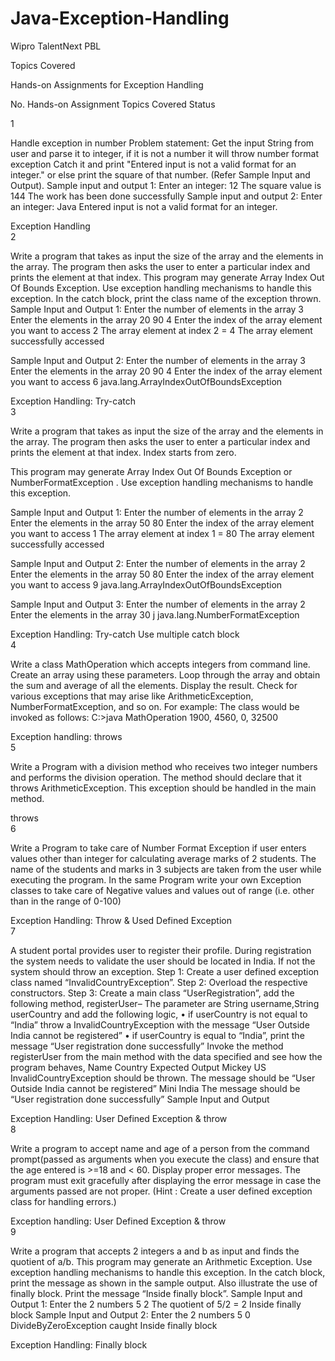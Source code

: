 # Java-Exception-Handling
Wipro TalentNext PBL

Topics Covered

Hands-on Assignments for Exception Handling

No. Hands-on Assignment Topics Covered Status

1

Handle exception in number Problem statement: Get the input String from user and parse it to integer, if it is not a number it will throw number format exception Catch it and print "Entered input is not a valid format for an integer." or else print the square of that number. (Refer Sample Input and Output). Sample input and output 1: Enter an integer: 12 The square value is 144 The work has been done successfully Sample input and output 2: Enter an integer: Java Entered input is not a valid format for an integer.

Exception Handling 	
2

Write a program that takes as input the size of the array and the elements in the array. The program then asks the user to enter a particular index and prints the element at that index. This program may generate Array Index Out Of Bounds Exception. Use exception handling mechanisms to handle this exception. In the catch block, print the class name of the exception thrown. Sample Input and Output 1: Enter the number of elements in the array 3 Enter the elements in the array 20 90 4 Enter the index of the array element you want to access 2 The array element at index 2 = 4 The array element successfully accessed

Sample Input and Output 2: Enter the number of elements in the array 3 Enter the elements in the array 20 90 4 Enter the index of the array element you want to access 6 java.lang.ArrayIndexOutOfBoundsException

Exception Handling: Try-catch 	
3

Write a program that takes as input the size of the array and the elements in the array. The program then asks the user to enter a particular index and prints the element at that index. Index starts from zero.

This program may generate Array Index Out Of Bounds Exception or NumberFormatException . Use exception handling mechanisms to handle this exception.

Sample Input and Output 1: Enter the number of elements in the array 2 Enter the elements in the array 50 80 Enter the index of the array element you want to access 1 The array element at index 1 = 80 The array element successfully accessed

Sample Input and Output 2: Enter the number of elements in the array 2 Enter the elements in the array 50 80 Enter the index of the array element you want to access 9 java.lang.ArrayIndexOutOfBoundsException

Sample Input and Output 3: Enter the number of elements in the array 2 Enter the elements in the array 30 j java.lang.NumberFormatException

Exception Handling: Try-catch Use multiple catch block 	
4

Write a class MathOperation which accepts integers from command line. Create an array using these parameters. Loop through the array and obtain the sum and average of all the elements. Display the result. Check for various exceptions that may arise like ArithmeticException, NumberFormatException, and so on. For example: The class would be invoked as follows: C:>java MathOperation 1900, 4560, 0, 32500

Exception handling: throws 	
5

Write a Program with a division method who receives two integer numbers and performs the division operation. The method should declare that it throws ArithmeticException. This exception should be handled in the main method.

throws 	
6

Write a Program to take care of Number Format Exception if user enters values other than integer for calculating average marks of 2 students. The name of the students and marks in 3 subjects are taken from the user while executing the program. In the same Program write your own Exception classes to take care of Negative values and values out of range (i.e. other than in the range of 0-100)

Exception Handling: Throw & Used Defined Exception 	
7

A student portal provides user to register their profile. During registration the system needs to validate the user should be located in India. If not the system should throw an exception. Step 1: Create a user defined exception class named “InvalidCountryException”. Step 2: Overload the respective constructors. Step 3: Create a main class “UserRegistration”, add the following method, registerUser– The parameter are String username,String userCountry and add the following logic, • if userCountry is not equal to “India” throw a InvalidCountryException with the message “User Outside India cannot be registered” • if userCountry is equal to “India”, print the message “User registration done successfully” Invoke the method registerUser from the main method with the data specified and see how the program behaves, Name Country Expected Output Mickey US InvalidCountryException should be thrown. The message should be “User Outside India cannot be registered” Mini India The message should be “User registration done successfully” Sample Input and Output

Exception Handling: User Defined Exception & throw 	
8

Write a program to accept name and age of a person from the command prompt(passed as arguments when you execute the class) and ensure that the age entered is >=18 and < 60. Display proper error messages. The program must exit gracefully after displaying the error message in case the arguments passed are not proper. (Hint : Create a user defined exception class for handling errors.)

Exception handling: User Defined Exception & throw 	
9

Write a program that accepts 2 integers a and b as input and finds the quotient of a/b. This program may generate an Arithmetic Exception. Use exception handling mechanisms to handle this exception. In the catch block, print the message as shown in the sample output. Also illustrate the use of finally block. Print the message “Inside finally block”. Sample Input and Output 1: Enter the 2 numbers 5 2 The quotient of 5/2 = 2 Inside finally block Sample Input and Output 2: Enter the 2 numbers 5 0 DivideByZeroException caught Inside finally block

Exception Handling: Finally block 	
